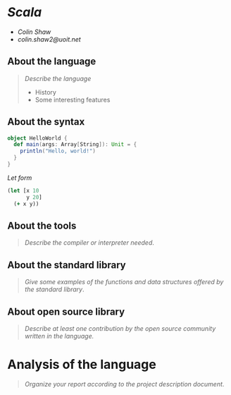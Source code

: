 # _Scala_

- _Colin Shaw_
- _colin.shaw2@uoit.net_

## About the language

> _Describe the language_
>
> - History
> - Some interesting features

## About the syntax
```scala
object HelloWorld {
  def main(args: Array[String]): Unit = {
    println("Hello, world!")
  }
}
```
*Let form*

```clojure
(let [x 10
      y 20]
  (+ x y))
```

## About the tools

> _Describe the compiler or interpreter needed_.

## About the standard library

> _Give some examples of the functions and data structures
> offered by the standard library_.

## About open source library

> _Describe at least one contribution by the open source
community written in the language._

# Analysis of the language

> _Organize your report according to the project description
document_.


